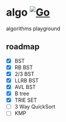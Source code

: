 
# algo [![Go](https://github.com/everdance/algo/actions/workflows/go.yml/badge.svg)](https://github.com/everdance/algo/actions/workflows/go.yml)

algorithms playground

## roadmap
- [x] BST
- [x] RB BST
- [x] 2/3 BST
- [x] LLRB BST
- [x] AVL BST
- [x] B tree
- [x] TRIE SET
- [ ] 3 Way QuickSort
- [ ] KMP

